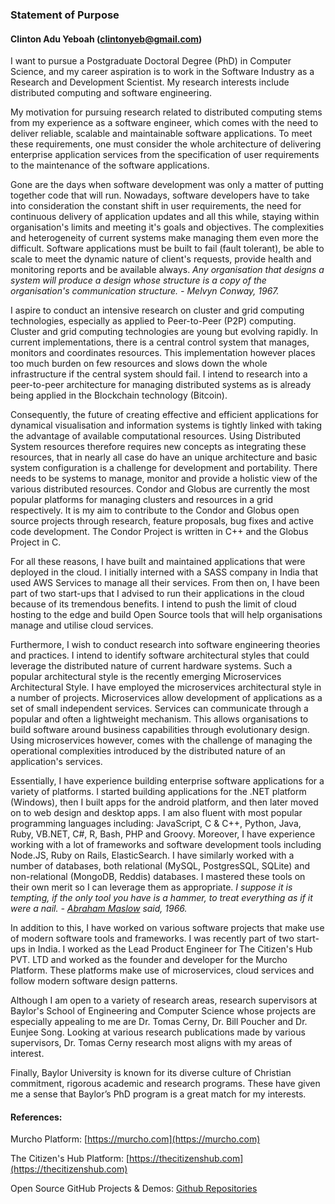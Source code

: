 ### Statement of Purpose 

#### Clinton Adu Yeboah (clintonyeb@gmail.com)

I want to pursue a Postgraduate Doctoral Degree (PhD) in Computer Science, and my career aspiration is to work in the Software Industry as a Research and Development Scientist. My research interests include distributed computing and software engineering.

My motivation for pursuing research related to distributed computing stems from my experience as a software engineer, which comes with the need to deliver reliable, scalable and maintainable software applications. To meet these requirements, one must consider the whole architecture of delivering enterprise application services from the specification of user requirements to the maintenance of the software applications. 

Gone are the days when software development was only a matter of putting together code that will run. Nowadays, software developers have to take into consideration the constant shift in user requirements, the need for continuous delivery of application updates and all this while, staying within organisation's limits and meeting it's goals and objectives. The complexities and heterogeneity of current systems make managing them even more the difficult. Software applications must be built to fail (fault tolerant), be able to scale to meet the dynamic nature of client's requests, provide health and monitoring reports and be available always. *Any organisation that designs a system will produce a design whose structure is a copy of the organisation's communication structure. - Melvyn Conway, 1967.*

I aspire to conduct an intensive research on cluster and grid computing technologies, especially as applied to Peer-to-Peer (P2P) computing. Cluster and grid computing technologies are young but evolving rapidly. In current implementations, there is a central control system that manages, monitors and coordinates resources. This implementation however places too much burden on few resources and slows down the whole infrastructure if the central system should fail. I intend to research into a peer-to-peer architecture for managing distributed systems as is already being applied in the Blockchain technology (Bitcoin).

Consequently, the future of creating effective and efficient applications for dynamical visualisation and information systems is tightly linked with taking the advantage of available computational resources. Using Distributed System resources therefore requires new concepts as integrating these resources, that in nearly all case do have an unique architecture and basic system configuration is a challenge for development and portability. There needs to be systems to manage, monitor and provide a holistic view of the various distributed resources. Condor and Globus are currently the most popular platforms for managing clusters and resources in a grid respectively. It is my aim to contribute to the Condor and Globus open source projects through research, feature proposals, bug fixes and active code development. The Condor Project is written in C++ and the Globus Project in C.

For all these reasons, I have built and maintained applications that were deployed in the cloud. I initially interned with a SASS company in India that used AWS Services to manage all their services. From then on, I have been part of two start-ups that I advised to run their applications in the cloud because of its tremendous benefits. I intend to push the limit of cloud hosting to the edge and build Open Source tools that will help organisations manage and utilise cloud services. 

Furthermore, I wish to conduct research into software engineering theories and practices. I intend to identify software architectural styles that could leverage the distributed nature of current hardware systems. Such a popular architectural style is the recently emerging Microservices Architectural Style. I have employed the microservices architectural style in a number of projects. Microservices allow development of applications as a set of small independent services. Services can communicate through a popular and often a lightweight mechanism. This allows organisations to build software around business capabilities through evolutionary design. Using microservices however, comes with the challenge of managing the operational complexities introduced by the distributed nature of an application's services.

Essentially, I have experience building enterprise software applications for a variety of platforms. I started building applications for the .NET platform (Windows), then I built apps for the android platform, and then later moved on to web design and desktop apps. I am also fluent with most popular programming languages including: JavaScript, C & C++, Python, Java, Ruby, VB.NET, C#, R, Bash, PHP and Groovy. Moreover, I have experience working with a lot of frameworks and software development tools including Node.JS, Ruby on Rails, ElasticSearch. I have similarly worked with a number of databases, both relational (MySQL, PostgresSQL, SQLite) and non-relational (MongoDB, Reddis) databases. I mastered these tools on their own merit so I can leverage them as appropriate. *I suppose it is tempting, if the only tool you have is a hammer, to treat everything as if it were a nail. - [Abraham Maslow](https://en.wikipedia.org/wiki/Abraham_Maslow) said, 1966.*

In addition to this, I have worked on various software projects that make use of modern software tools and frameworks. I was recently part of two start-ups in India. I worked as the Lead Product Engineer for The Citizen's Hub PVT. LTD and worked as the founder and developer for the Murcho Platform. These platforms make use of microservices, cloud services and follow modern software design patterns.

Although I am open to a variety of research areas, research supervisors at Baylor's School of Engineering and Computer Science whose projects are especially appealing to me are Dr. Tomas Cerny, Dr. Bill Poucher and Dr. Eunjee Song.  Looking at various research publications made by various supervisors, Dr. Tomas Cerny research most aligns with my areas of interest.

Finally, Baylor University is known for its diverse culture of Christian commitment, rigorous academic and research programs. These have given me a sense that Baylor’s PhD program is a great match for my interests.

#### References:

Murcho Platform: [https://murcho.com](https://murcho.com)

The Citizen's Hub Platform: [https://thecitizenshub.com](https://thecitizenshub.com)

Open Source GitHub Projects & Demos: [Github Repositories](https://github.com/clintonyeb?tab=repositories)